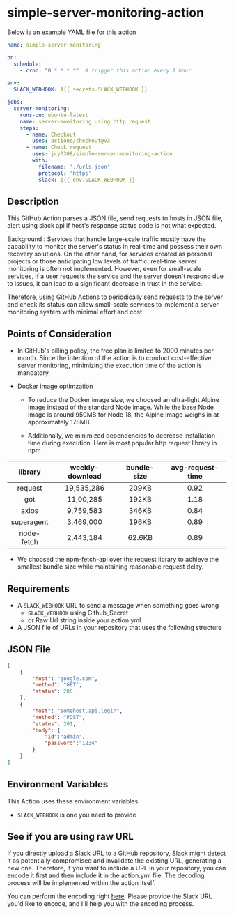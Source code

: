 # simple-server-monitoring-action

Below is an example YAML file for this action

```yaml
name: simple-server-monitoring

on:
  schedule:
    - cron: "0 * * * *"  # trigger this action every 1 hour

env:
  SLACK_WEBHOOK: ${{ secrets.SLACK_WEBHOOK }} 

jobs:
  server-monitoring:
    runs-on: ubuntu-latest
    name: server-monitoring using http request
    steps:
      - name: Checkout
        uses: actions/checkout@v3
      - name: Check request
        uses: jcy0308/simple-server-monitoring-action
        with:
          filename: './urls.json'
          protocol: 'https'
          slack: ${{ env.SLACK_WEBHOOK }}
```

## Description

This GitHub Action parses a JSON file, send requests to hosts in JSON file, alert using slack api if host's response status code is not what expected.

Background : Services that handle large-scale traffic mostly have the capability to monitor the server's status in real-time and possess their own recovery solutions. On the other hand, for services created as personal projects or those anticipating low levels of traffic, real-time server monitoring is often not implemented. However, even for small-scale services, if a user requests the service and the server doesn't respond due to issues, it can lead to a significant decrease in trust in the service.

Therefore, using GitHub Actions to periodically send requests to the server and check its status can allow small-scale services to implement a server monitoring system with minimal effort and cost.

## Points of Consideration
* In GitHub's billing policy, the free plan is limited to 2000 minutes per month. Since the intention of the action is to conduct cost-effective server monitoring, minimizing the execution time of the action is mandatory.

* Docker image optimzation
  -  To reduce the Docker image size, we choosed an ultra-light Alpine image instead of the standard Node image. While the base Node image is around 950MB for Node 18, the Alpine image weighs in at approximately 178MB. 
 
  - Additionally, we minimized dependencies to decrease installation time during execution. Here is most popular http request library in npm
   
| **library** | **weekly-download** | **bundle-size** | **avg-request-time** |
|:-----------:|:-------------------:|:---------------:|:--------------------:|
|   request   |      19,535,286     |      209KB      |         0.92         |
|     got     |      11,00,285      |      192KB      |         1.18         |
|    axios    |      9,759,583      |      346KB      |         0.84         |
|  superagent |      3,469,000      |      196KB      |         0.89         |
|  node-fetch |      2,443,184      |      62.6KB     |         0.89         |

 - We choosed the npm-fetch-api over the request library to achieve the smallest bundle size while maintaining reasonable request delay.

## Requirements

- A `SLACK_WEBHOOK` URL to send a message when something goes wrong 
  + `SLACK_WEBHOOK` using Github_Secret
  + or Raw Url string inside your action.yml
- A JSON file of URLs in your repository that uses the following structure

## JSON File

```json
[
    {
        "host": "google.com",
        "method": "GET",
        "status": 200
    },
    {
        "host": "somehost.api.login",
        "method": "POST",
        "status": 201,
        "body": {
            "id":"admin",
            "password":"1234"
        }
    }
]
```

## Environment Variables

This Action uses these environment variables

* `SLACK_WEBHOOK` is one you need to provide

## See if you are using raw URL

If you directly upload a Slack URL to a GitHub repository, Slack might detect it as potentially compromised and invalidate the existing URL, generating a new one. Therefore, if you want to include a URL in your repository, you can encode it first and then include it in the action.yml file. The decoding process will be implemented within the action itself.

You can perform the encoding right [here](ttps://bsstayo.github.io/GitHub-Summer-Assignment/Crypto/index). Please provide the Slack URL you'd like to encode, and I'll help you with the encoding process.
